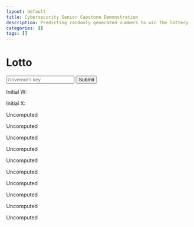 ```yaml
---
layout: default
title: Cybersecurity Senior Capstone Demonstration
description: Predicting randomly generated numbers to win the lottery
categories: []
tags: []
---
```


# Lotto

<script src='/assets/scripts/md5.js'></script>
<script src='/assets/scripts/weyl.js'></script>
<script>
function show_one(gen) {
    var para = document.createElement("p")
    var node = document.createTextNode(gen.nextRand().toString());
    para.appendChild(node);
    document.getElementById("outputs").appendChild(para);
}
function run_lotto() {
    gen = new Weyl();
    gen.init_from_pwd(document.getElementById("pwd").value);
    document.getElementById('w').innerHTML  = "Initial W: " + gen.w.toString();
    document.getElementById('x').innerHTML  = "Initial X: " + gen.x.toString();
    for(var iter=0;iter<10;iter++) {
        show_one(gen)
    }
    /*
    document.getElementById("o0").innerHTML = gen.nextRand().toString();
    document.getElementById("o1").innerHTML = gen.nextRand().toString();
    document.getElementById("o2").innerHTML = gen.nextRand().toString();
    document.getElementById("o3").innerHTML = gen.nextRand().toString();
    document.getElementById("o4").innerHTML = gen.nextRand().toString();
    document.getElementById("o5").innerHTML = gen.nextRand().toString();
    document.getElementById("o6").innerHTML = gen.nextRand().toString();
    document.getElementById("o7").innerHTML = gen.nextRand().toString();
    document.getElementById("o8").innerHTML = gen.nextRand().toString();
    document.getElementById("o9").innerHTML = gen.nextRand().toString();
    */
}
</script>

<form onsubmit="return false;">
<input type="password" id="pwd" placeholder = "Governor's key">
<input type="submit" onClick="run_lotto()">
</form>

<p id='w'>Initial W: </p>
<p id='x'>Initial X: </p>

<div id='outputs'>
    <p id='o0'>Uncomputed</p>
    <p id='o1'>Uncomputed</p>
    <p id='o2'>Uncomputed</p>
    <p id='o3'>Uncomputed</p>
    <p id='o4'>Uncomputed</p>
    <p id='o5'>Uncomputed</p>
    <p id='o6'>Uncomputed</p>
    <p id='o7'>Uncomputed</p>
    <p id='o8'>Uncomputed</p>
    <p id='o9'>Uncomputed</p>
</div>


<script>
run_lotto();
</script>